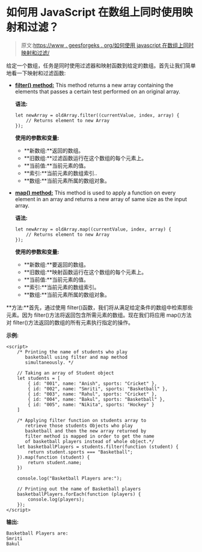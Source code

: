 # 如何用 JavaScript 在数组上同时使用映射和过滤？

> 原文:[https://www . geesforgeks . org/如何使用 javascript 在数组上同时映射和过滤/](https://www.geeksforgeeks.org/how-to-use-map-and-filter-simultaneously-on-an-array-using-javascript/)

给定一个数组，任务是同时使用过滤器和映射函数到给定的数组。首先让我们简单地看一下映射和过滤函数:

*   **[filter() method:](https://www.geeksforgeeks.org/javascript-array-filter/)** This method returns a new array containing the elements that passes a certain test performed
    on an original array.

    **语法:**

    ```
    let newArray = oldArray.filter((currentValue, index, array) {
        // Returns element to new Array
    });

    ```

    **使用的参数和变量:**

    *   **新数组:**返回的数组。
    *   **旧数组:**过滤函数运行在这个数组的每个元素上。
    *   **当前值:**当前元素的值。
    *   **索引:**当前元素的数组索引..
    *   **数组:**当前元素所属的数组对象。
*   **[map() method:](https://www.geeksforgeeks.org/javascript-array-map-method/)** This method is used to apply a function on every element in an array and returns a new array of
    same size as the input array.

    **语法:**

    ```
    let newArray = oldArray.map((currentValue, index, array) {
        // Returns element to new Array
    });

    ```

    **使用的参数和变量:**

    *   **新数组:**要返回的数组。
    *   **旧数组:**映射函数运行在这个数组的每个元素上。
    *   **当前值:**当前元素的值。
    *   **索引:**当前元素的数组索引。
    *   **数组:**当前元素所属的数组对象。

**方法:**首先，通过使用 filter()函数，我们将从满足给定条件的数组中检索那些元素。因为 filter()方法将返回包含所需元素的数组。现在我们将应用 map()方法对 filter()方法返回的数组的所有元素执行指定的操作。

**示例:**

```
<script>
    /* Printing the name of students who play
       basketball using filter and map method 
       simultaneously. */

    // Taking an array of Student object
    let students = [
        { id: "001", name: "Anish", sports: "Cricket" },
        { id: "002", name: "Smriti", sports: "Basketball" },
        { id: "003", name: "Rahul", sports: "Cricket" },
        { id: "004", name: "Bakul", sports: "Basketball" },
        { id: "005", name: "Nikita", sports: "Hockey" }
    ]

    /* Applying filter function on students array to
       retrieve those students Objects who play 
       basketball and then the new array returned by
       filter method is mapped in order to get the name
       of basketball players instead of whole object.*/
    let basketballPlayers = students.filter(function (student) {
        return student.sports === "Basketball";
    }).map(function (student) {
        return student.name;
    })

    console.log("Basketball Players are:");

    // Printing out the name of Basketball players
    basketballPlayers.forEach(function (players) {
        console.log(players);
    });
</script>
```

**输出:**

```
Basketball Players are:
Smriti
Bakul

```